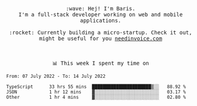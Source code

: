 <p align="center">
  <br><br>
  <samp>
    :wave: Hej! I'm Baris.
    <br>I'm a full-stack developer working on web and mobile applications.
       <br><br>:rocket: Currently building a micro-startup. Check it out, might be useful for you <a href="https://needinvoice.com/" target="_blank">needinvoice.com</a>

  </samp>
 <br><br><br>
</p>
<p align=center><samp>📊  This week I spent my time on</samp></p>


<!--START_SECTION:waka-->

```text
From: 07 July 2022 - To: 14 July 2022

TypeScript      33 hrs 55 mins  ██████████████████████▒░░   88.92 %
JSON            1 hr 12 mins    ▓░░░░░░░░░░░░░░░░░░░░░░░░   03.17 %
Other           1 hr 4 mins     ▓░░░░░░░░░░░░░░░░░░░░░░░░   02.80 %
```

<!--END_SECTION:waka-->


